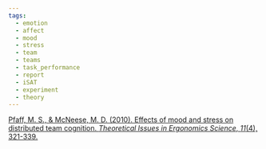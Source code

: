 ```yaml
---
tags:
  - emotion
  - affect
  - mood
  - stress
  - team
  - teams
  - task_performance
  - report
  - iSAT
  - experiment
  - theory
---
```


[Pfaff, M. S., & McNeese, M. D. (2010). Effects of mood and stress on distributed team cognition. _Theoretical Issues in Ergonomics Science_, _11_(4), 321-339.](https://d1wqtxts1xzle7.cloudfront.net/42855410/Effects_of_mood_and_stress_on_distribute20160219-3599-1xcu9x9-libre.pdf?1455933749=&response-content-disposition=inline%3B+filename%3DEffects_of_mood_and_stress_on_distribute.pdf&Expires=1732050441&Signature=CHE8fCvbki9n07CTtIcHPRrH3qmLEzhYuaffVRU4OGbrI~A7I2I17Nnnta-SSYf0i-0gE1Ml-V36AmO6mN-1zkSs9OuZx2eRuVWL3iqjTzD7jbMt1vvjdPpY~383~M6Wu1i9C~Zk5wv5zEsdqSEPIB5a3CtzXXjDvxC~xSV-yhJetpdlnIAsQH6-NY5C9ZrVxlS~U3zaGi3u-0uE5RlB1A~gkbJK2M~zWsungHOWRopggRyFVAayz~bCHmucFeJMfBNjExVfrlosuYmFpz0qAgUMrbqlsfUHvUIGyPbZjmxICkJ0HkpEkYmR-XnKL-WpV~GItyFlCnYcBaAf9pHN-g__&Key-Pair-Id=APKAJLOHF5GGSLRBV4ZA)